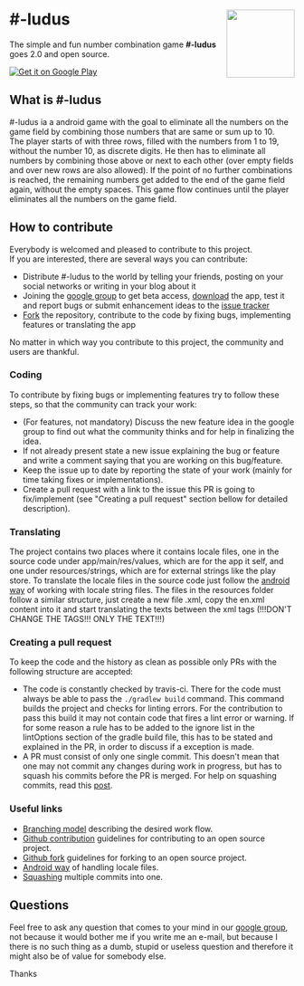 # #-ludus <img src="https://lh3.googleusercontent.com/vgUxZVRHQU_eDCJrKX1dH4RIlFgDs1hK3zo3EjnASGC9AWigw1Prr6dx0p3rjcM0WQ=w300-rw" width="120" align="right">

The simple and fun number combination game **#-ludus** goes 2.0 and open source.

<a href="https://play.google.com/store/apps/details?id=com.fallenritemonk.numbers">
  <img alt="Get it on Google Play"
       src="https://developer.android.com/images/brand/en_generic_rgb_wo_45.png" />
</a>

## What is #-ludus

\#-ludus ia a android game with the goal to eliminate all the numbers on the game field by combining those numbers that are same or sum up to 10.<br>
The player starts of with three rows, filled with the numbers from 1 to 19, without the number 10, as discrete digits.
He then has to eliminate all numbers by combining those above or next to each other (over empty fields and over new rows are also allowed).
If the point of no further combinations is reached, the remaining numbers get added to the end of the game field again, without the empty spaces.
This game flow continues until the player eliminates all the numbers on the game field.

## How to contribute

Everybody is welcomed and pleased to contribute to this project.<br>
If you are interested, there are several ways you can contribute:
* Distribute #-ludus to the world by telling your friends, posting on your social networks or writing in your blog about it
* Joining the [google group](https://groups.google.com/forum/#!forum/FRM-ludus) to get beta access, [download](https://play.google.com/store/apps/details?id=com.fallenritemonk.numbers) the app, test it and report bugs or submit enhancement ideas to the [issue tracker](https://github.com/FallenRiteMonk/ludus/issues)
* [Fork](https://guides.github.com/activities/forking/) the repository, contribute to the code by fixing bugs, implementing features or translating the app

No matter in which way you contribute to this project, the community and users are thankful.

### Coding

To contribute by fixing bugs or implementing features try to follow these steps, so that the community can track your work:
* (For features, not mandatory) Discuss the new feature idea in the google group to find out what the community thinks and for help in finalizing the idea.
* If not already present state a new issue explaining the bug or feature and write a comment saying that you are working on this bug/feature.
* Keep the issue up to date by reporting the state of your work (mainly for time taking fixes or implementations).
* Create a pull request with a link to the issue this PR is going to fix/implement (see "Creating a pull request" section bellow for detailed description).

### Translating

The project contains two places where it contains locale files, one in the source code under app/main/res/values, which are for the app it self, and one under resources/strings, which are for external strings like the play store.
To translate the locale files in the source code just follow the [android way](http://developer.android.com/training/basics/supporting-devices/language.html#CreateDirs) of working with locale string files.
The files in the resources folder follow a similar structure, just create a new file <languagecode>.xml, copy the en.xml content into it and start translating the texts between the xml tags (!!!DON'T CHANGE THE TAGS!!! ONLY THE TEXT!!!)

### Creating a pull request

To keep the code and the history as clean as possible only PRs with the following structure are accepted:
* The code is constantly checked by travis-ci. There for the code must always be able to pass the ```./gradlew build``` command. This command builds the project and checks for linting errors.
For the contribution to pass this build it may not contain code that fires a lint error or warning.
If for some reason a rule has to be added to the ignore list in the lintOptions section of the gradle build file, this has to be stated and explained in the PR, in order to discuss if a exception is made.
* A PR must consist of only one single commit. This doesn't mean that one may not commit any changes during work in progress, but has to squash his commits before the PR is merged.
For help on squashing commits, read this [post](feeding.cloud.geek.nz/posts/combining-multiple-commits-into-one/).

### Useful links

* [Branching model](http://nvie.com/posts/a-successful-git-branching-model/) describing the desired work flow.
* [Github contribution](https://guides.github.com/activities/contributing-to-open-source/#contributing) guidelines for contributing to an open source project.
* [Github fork](https://guides.github.com/activities/forking/) guidelines for forking to an open source project.
* [Android way](http://developer.android.com/training/basics/supporting-devices/language.html#CreateDirs) of handling locale files.
* [Squashing](feeding.cloud.geek.nz/posts/combining-multiple-commits-into-one/) multiple commits into one.

## Questions

Feel free to ask any question that comes to your mind in our [google group](https://groups.google.com/forum/#!forum/FRM-ludus),
not because it would bother me if you write me an e-mail, but because I there is no such thing as a dumb, stupid or useless question and therefore it might also be of value for somebody else.

Thanks
